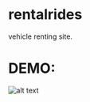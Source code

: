 # rentalrides
vehicle renting site.

# DEMO:

![alt text](https://github.com/daddyvicky/rentalrides/blob/main/RentalRides%20-%20Re.png)
